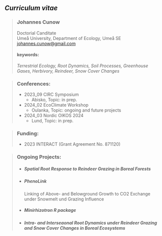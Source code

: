 ## _Curriculum vitae_

>### **Johannes Cunow**
>Doctorial Canditate  
>Umeå University, Department of Ecology, Umeå SE  
>johannes.cunow@gmail.com  
>
>
>#### **keywords:**  
>*Terrestrial Ecology, Root Dynamics, Soil Processes, Greenhouse Gases, Herbivory, Reindeer, Snow Cover Changes*

>###  **Conferences:**
>  * 2023_09 CIRC Symposium
>     * Abisko, Topic: in prep. 
>  * 2024_02 EcoClimate Workshop
>     * Oulanka, Topic: ongoing and future projects  
>  * 2024_03 Nordic OIKOS 2024
>     * Lund, Topic: in prep.

>### **Funding:**
>  * 2023 INTERACT (Grant Agreement No. 871120) 

>### **Ongoing Projects:**
>  * ##### Spatial Root Response to Reindeer Grazing in Boreal Forests
>    
>  * ##### PhenoLink
>    Linking of Above- and Belowground Growth to CO2 Exchange under Snowmelt und Grazing Influence 
>
>  * ##### Minirhizotron R package
>    
>  * ##### Intra- and Interseaonal Root Dynamics under Reindeer Grazing and Snow Cover Changes in Boreal Ecosystems
>    
